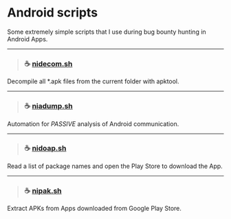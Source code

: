# Android scripts
Some extremely simple scripts that I use during bug bounty hunting in Android Apps.

---
>### ☕ [nidecom.sh](https://github.com/i5nipe/android-scripts/blob/master/nidecom.sh)
Decompile all *.apk files from the current folder with apktool.

---
>### ☕ [niadump.sh](https://github.com/i5nipe/android-scripts/blob/master/niadump.sh)
Automation for *PASSIVE* analysis of Android communication.

---
>### ☕ [nidoap.sh](https://github.com/i5nipe/android-scripts/blob/master/nidoap.sh)
Read a list of package names and open the Play Store to download the App.

---
>### ☕ [nipak.sh](https://github.com/i5nipe/android-scripts/blob/master/nipak.sh)
Extract APKs from Apps downloaded from Google Play Store.
